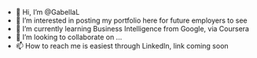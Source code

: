 - 👋 Hi, I’m @GabellaL
- 👀 I’m interested in posting my portfolio here for future employers to see
- 🌱 I’m currently learning Business Intelligence from Google, via Coursera
- 💞️ I’m looking to collaborate on ...
- 📫 How to reach me is easiest through LinkedIn, link coming soon

<!---
GabellaL/GabellaL is a ✨ special ✨ repository because its `README.md` (this file) appears on your GitHub profile.
You can click the Preview link to take a look at your changes.
--->
